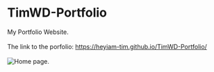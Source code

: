 # TimWD-Portfolio

My Portfolio Website.
<br><br>
The link to the porfolio: https://heyiam-tim.github.io/TimWD-Portfolio/
<br><br>
<img alt='Home page.' src="https://github.com/HeyIam-Tim/TimWD-Portfolio/blob/master/images/portfolio1.gif">
<br><br><br>
